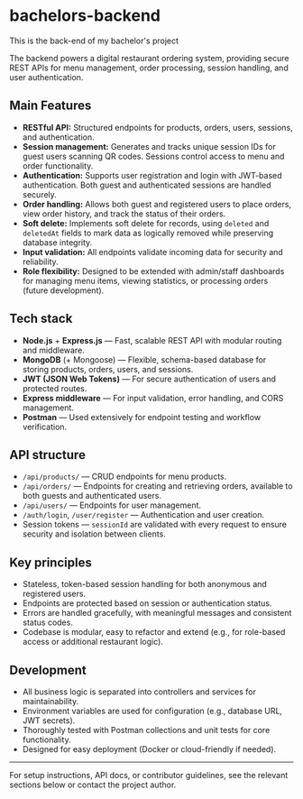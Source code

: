 # bachelors-backend
This is the back-end of my bachelor's project

The backend powers a digital restaurant ordering system, providing secure REST APIs for menu management, order processing, session handling, and user authentication.

## Main Features

- **RESTful API:** Structured endpoints for products, orders, users, sessions, and authentication.
- **Session management:** Generates and tracks unique session IDs for guest users scanning QR codes. Sessions control access to menu and order functionality.
- **Authentication:** Supports user registration and login with JWT-based authentication. Both guest and authenticated sessions are handled securely.
- **Order handling:** Allows both guest and registered users to place orders, view order history, and track the status of their orders.
- **Soft delete:** Implements soft delete for records, using `deleted` and `deletedAt` fields to mark data as logically removed while preserving database integrity.
- **Input validation:** All endpoints validate incoming data for security and reliability.
- **Role flexibility:** Designed to be extended with admin/staff dashboards for managing menu items, viewing statistics, or processing orders (future development).

## Tech stack

- **Node.js** + **Express.js** — Fast, scalable REST API with modular routing and middleware.
- **MongoDB** (+ Mongoose) — Flexible, schema-based database for storing products, orders, users, and sessions.
- **JWT (JSON Web Tokens)** — For secure authentication of users and protected routes.
- **Express middleware** — For input validation, error handling, and CORS management.
- **Postman** — Used extensively for endpoint testing and workflow verification.

## API structure

- `/api/products/` — CRUD endpoints for menu products.
- `/api/orders/` — Endpoints for creating and retrieving orders, available to both guests and authenticated users.
- `/api/users/` — Endpoints for user management.
- `/auth/login`, `/user/register` — Authentication and user creation.
- Session tokens — `sessionId` are validated with every request to ensure security and isolation between clients.

## Key principles

- Stateless, token-based session handling for both anonymous and registered users.
- Endpoints are protected based on session or authentication status.
- Errors are handled gracefully, with meaningful messages and consistent status codes.
- Codebase is modular, easy to refactor and extend (e.g., for role-based access or additional restaurant logic).

## Development

- All business logic is separated into controllers and services for maintainability.
- Environment variables are used for configuration (e.g., database URL, JWT secrets).
- Thoroughly tested with Postman collections and unit tests for core functionality.
- Designed for easy deployment (Docker or cloud-friendly if needed).

---

For setup instructions, API docs, or contributor guidelines, see the relevant sections below or contact the project author.